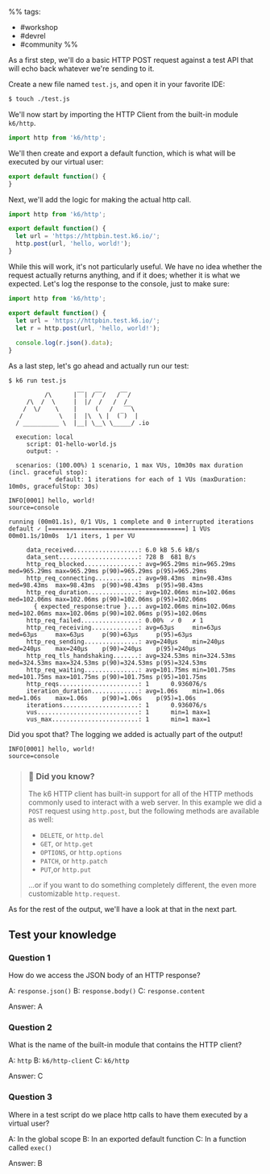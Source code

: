 %%
tags:
  - #workshop
  - #devrel 
  - #community
%%



As a first step, we'll do a basic HTTP POST request against a test API that will echo back whatever we're sending to it.

Create a new file named `test.js`, and open it in your favorite IDE:

```bash
$ touch ./test.js
```

We'll now start by importing the HTTP Client from the built-in module `k6/http`.

```js
import http from 'k6/http';
```

We'll then create and export a default function, which is what will be executed by our virtual user:

```js
export default function() {
}
```

Next, we'll add the logic for making the actual http call.

```js
import http from 'k6/http';

export default function() {
  let url = 'https://httpbin.test.k6.io/';
  http.post(url, 'hello, world!');
}
```

While this will work, it's not particularly useful. We have no idea whether the request actually returns anything, and if it does; whether it is what we expected. Let's log the response to the console, just to make sure:

```js
import http from 'k6/http';

export default function() {
  let url = 'https://httpbin.test.k6.io/';
  let r = http.post(url, 'hello, world!');
  
  console.log(r.json().data);
}
```

As a last step, let's go ahead and actually run our test:

```plain
$ k6 run test.js

          /\      |‾‾| /‾‾/   /‾‾/
     /\  /  \     |  |/  /   /  /
    /  \/    \    |     (   /   ‾‾\
   /          \   |  |\  \ |  (‾)  |
  / __________ \  |__| \__\ \_____/ .io

  execution: local
     script: 01-hello-world.js
     output: -

  scenarios: (100.00%) 1 scenario, 1 max VUs, 10m30s max duration (incl. graceful stop):
           * default: 1 iterations for each of 1 VUs (maxDuration: 10m0s, gracefulStop: 30s)

INFO[0001] hello, world!                                 source=console

running (00m01.1s), 0/1 VUs, 1 complete and 0 interrupted iterations
default ✓ [======================================] 1 VUs  00m01.1s/10m0s  1/1 iters, 1 per VU

     data_received..................: 6.0 kB 5.6 kB/s
     data_sent......................: 728 B  681 B/s
     http_req_blocked...............: avg=965.29ms min=965.29ms med=965.29ms max=965.29ms p(90)=965.29ms p(95)=965.29ms
     http_req_connecting............: avg=98.43ms  min=98.43ms  med=98.43ms  max=98.43ms  p(90)=98.43ms  p(95)=98.43ms
     http_req_duration..............: avg=102.06ms min=102.06ms med=102.06ms max=102.06ms p(90)=102.06ms p(95)=102.06ms
       { expected_response:true }...: avg=102.06ms min=102.06ms med=102.06ms max=102.06ms p(90)=102.06ms p(95)=102.06ms
     http_req_failed................: 0.00%  ✓ 0   ✗ 1
     http_req_receiving.............: avg=63µs     min=63µs     med=63µs     max=63µs     p(90)=63µs     p(95)=63µs
     http_req_sending...............: avg=240µs    min=240µs    med=240µs    max=240µs    p(90)=240µs    p(95)=240µs
     http_req_tls_handshaking.......: avg=324.53ms min=324.53ms med=324.53ms max=324.53ms p(90)=324.53ms p(95)=324.53ms
     http_req_waiting...............: avg=101.75ms min=101.75ms med=101.75ms max=101.75ms p(90)=101.75ms p(95)=101.75ms
     http_reqs......................: 1      0.936076/s
     iteration_duration.............: avg=1.06s    min=1.06s    med=1.06s    max=1.06s    p(90)=1.06s    p(95)=1.06s
     iterations.....................: 1      0.936076/s
     vus............................: 1      min=1 max=1
     vus_max........................: 1      min=1 max=1

```

Did you spot that? The logging we added is actually part of the output! 

```plain
INFO[0001] hello, world!                                 source=console
```

> ### 🧠  Did you know?
> The k6 HTTP client has built-in support for all of the HTTP methods commonly used to interact with a web server. In this example we did a `POST` request using `http.post`, but the following methods are available as well:
> 
> - `DELETE`, or `http.del`
> - `GET`, or `http.get`
> - `OPTIONS`, or `http.options`
> - `PATCH`, or `http.patch`
> - `PUT`,or `http.put`
>
> ...or if you want to do something completely different, the even more customizable `http.request`.

As for the rest of the output, we'll have a look at that in the next part.

## Test your knowledge

### Question 1

How do we access the JSON body of an HTTP response?

A: `response.json()`
B: `response.body()`
C: `response.content`

Answer: A

### Question 2

What is the name of the built-in module that contains the HTTP client?

A: `http`
B: `k6/http-client`
C: `k6/http`

Answer: C

### Question 3

Where in a test script do we place http calls to have them executed by a virtual user?

A: In the global scope
B: In an exported default function
C: In a function called `exec()`

Answer: B